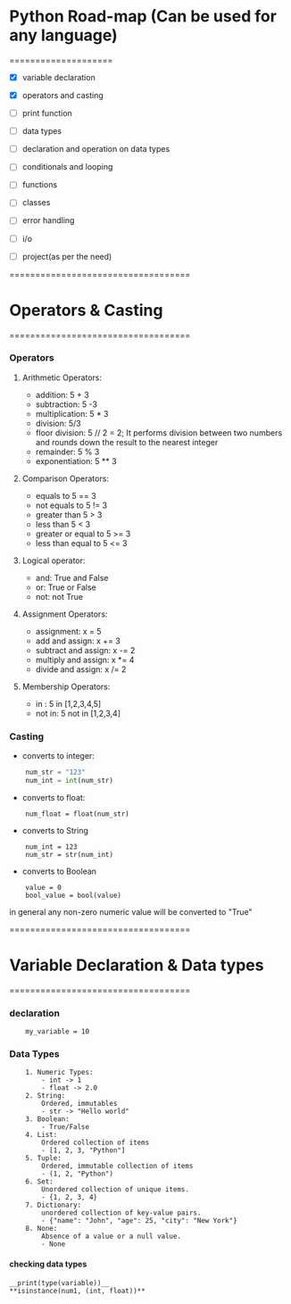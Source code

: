 # Python Road-map (Can be used for any language)
====================
- [x] variable declaration
- [x] operators and casting
- [ ] print function
- [ ] data types
- [ ] declaration and operation on data types
- [ ] conditionals and looping
- [ ] functions
- [ ] classes
- [ ] error handling
- [ ] i/o
- [ ] project(as per the need)


===================================
# Operators & Casting
===================================
### Operators
1. Arithmetic Operators:
    - addition: 5 + 3
    - subtraction: 5 -3
    - multiplication: 5 * 3
    - division: 5/3
    - floor division: 5 // 2 = 2;  It performs division between two numbers and rounds down the result to the nearest integer
    - remainder: 5 % 3
    - exponentiation: 5 ** 3

2. Comparison Operators:
    - equals to 5 == 3
    - not equals to 5 != 3
    - greater than 5 > 3
    - less than 5 < 3
    - greater or equal to 5 >= 3
    - less than equal to 5 <= 3

3. Logical operator:
    - and: True and False
    - or: True or False
    - not: not True

4. Assignment Operators:
    - assignment: x = 5
    - add and assign: x += 3
    - subtract and assign: x -= 2
    - multiply and assign: x *= 4
    - divide and assign: x /= 2

5. Membership Operators:
    - in : 5 in [1,2,3,4,5]
    - not in: 5 not in [1,2,3,4]

### Casting
- converts to integer:

```python
    num_str = "123"
    num_int = int(num_str)
```

- converts to float:

```python3
    num_float = float(num_str)
```

- converts to String

```python3
    num_int = 123
    num_str = str(num_int)
```

- converts to Boolean

```python3
    value = 0
    bool_value = bool(value)
```
in general any non-zero numeric value will be converted to "True"


===================================
# Variable Declaration & Data types
===================================
### declaration
        my_variable = 10

### Data Types
        1. Numeric Types:
            - int -> 1
            - float -> 2.0
        2. String:
            Ordered, immutables
            - str -> "Hello world"
        3. Boolean:
            - True/False
        4. List:
            Ordered collection of items
            - [1, 2, 3, "Python"]
        5. Tuple:
            Ordered, immutable collection of items
            - (1, 2, "Python")
        6. Set:
            Unordered collection of unique items.
            - {1, 2, 3, 4}
        7. Dictionary:
            unordered collection of key-value pairs.
            - {"name": "John", "age": 25, "city": "New York"}
        8. None:
            Absence of a value or a null value.
            - None

#### checking data types
    __print(type(variable))__
    **isinstance(num1, (int, float))**
